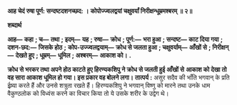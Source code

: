 **आह चेदं रुषा पूर्ण: सन्दष्टदशनच्छद: ।** **कोपोज्ज्वलद्वयां चक्षुवर्यां निरीक्षन्धूम्रमश्बरम् ॥ २॥** 

**शब्दार्थ** 

**आह—** **कहा** **; च—** **तथा** **; इदम्—** **यह** **; रुषा—** **क्रोध** **; पूर्ण:—** **भरा हुआ** **; सन्दष्ट—** **काट दिया गया** **; दशन-छद:—** **जिसके होठ** **;** **कोप-उज्ज्वलद्वयाम्—** **क्रोध से जलता हुआ** **; चक्षुवर्याम्—** **आँखों से** **; निरीक्षन्—** **देखते हुए** **; धूम्रम्—** **धूमिल** **; अश्बरम्—** **आकाश को।** **.** 

**क्रोध से भरकर तथा अपने होठ काटते हुए हिरण्यकशिपु ने क्रोध से जलती हुई आँखों से** **आकाश को देखा तो वह सारा आकाश धूमिल हो गया। इस प्रकार वह बोलने लगा।** **तात्पर्य :** असुर सदैव की भाँति भगवान् के प्रति ईष्र्या करते हैं और उनसे शत्रुता रखते हैं। हिरण्यकशिपु ने भगवान् विष्णु को मारने तथा उनके धाम वैकुण्ठलोक को विध्वंस करने का विचार किया तो ये उसके शरीर के उद्वेग थे।  